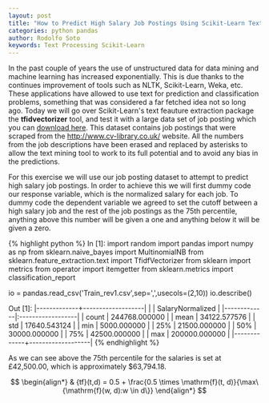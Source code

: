```yaml
---
layout: post
title: "How to Predict High Salary Job Postings Using Scikit-Learn Text Processing"
categories: python pandas
author: Rodolfo Soto
keywords: Text Processing Scikit-Learn
---
```




In the past couple of years the use of unstructured data for data mining and machine learning has increased exponentially. This is due thanks to the continues improvement of tools such as NLTK, Scikit-Learn, Weka, etc. These applications have allowed to use text for prediction and classification problems, something that was considered a far fetched idea not so long ago. Today we will go over Scikit-Learn's text feauture extraction package the **tfidvectorizer** tool, and test it with a large data set of job posting which you can [download here](http://www.kaggle.com/c/job-salary-prediction/download/Train_rev1.zip). This dataset contains job postings that were scraped from the http://www.cv-library.co.uk/ website. All the numbers from the job descriptions have been erased and replaced by asterisks to allow the text mining tool to work to its full potential and to avoid any bias in the predictions.  




For this exercise we will use our job posting dataset to attempt to predict high salary job postings. In order to achieve this we will first dummy code our response variable, which is the normalized salary for each job. To dummy code the dependent variable we agreed to set the cutoff between a high salary job and the rest of the job postings as the 75th percentile, anything above this number will be given a one and anything below it will be given a zero.   

       
{% highlight python %}
In [1]:
import random
import pandas
import numpy as np
from sklearn.naive_bayes import MultinomialNB
from sklearn.feature_extraction.text import TfidfVectorizer
from sklearn import metrics
from operator import itemgetter
from sklearn.metrics import classification_report

io = pandas.read_csv('Train_rev1.csv',sep=',',usecols=(2,10))
io.describe()

Out [1]:
|-------------+-------------------|
|	      |	SalaryNormalized  |
|-------------|:------------------|
|	count |	244768.000000     |
|	mean  |	34122.577576      |
|	std   |	17640.543124      |
|	min   |	5000.000000       |
|	25%   |	21500.000000      |
|	50%   |	30000.000000      |
|	75%   |	42500.000000      |
|	max   |	200000.000000     |
|-------------+-------------------|
{% endhighlight %}


As we can see above the 75th percentile for the salaries is set at £42,500.00, which is approximately $63,794.18.   

$$
\begin{align*}
& {tf}(t,d) = 0.5 + \frac{0.5 \times \mathrm{f}(t, d)}{\max\{\mathrm{f}(w, d):w \in d\}}
\end{align*}
$$
